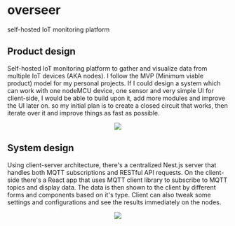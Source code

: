 # overseer
self-hosted IoT monitoring platform

## Product design

Self-hosted IoT monitoring platform to gather and visualize data from multiple IoT devices (AKA nodes).
I follow the MVP (Minimum viable product) model for my personal projects. If I could design a system which can work with one nodeMCU device, one sensor and very simple UI for client-side, I would be able to build upon it, add more modules and improve the UI later on. so my initial plan is to create a closed circuit that works, then iterate over it and improve things as fast as possible.


<div style="text-align:center"><img src="/docs/product-design-diagram.png" /></div>

## System design

Using client-server architecture, there's a centralized Nest.js server that handles both MQTT subscriptions and RESTful API requests. On the client-side there's a React app that uses MQTT client library to subscribe to MQTT topics and display data. The data is then shown to the client by different forms and components based on it's type. Client can also tweak some settings and configurations and see the results immediately on the nodes.

<div style="text-align:center"><img src="/docs/system-design-diagram.jpg" /></div>